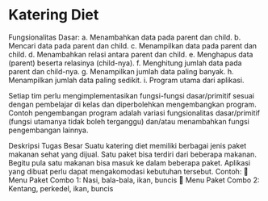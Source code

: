 # Katering Diet

Fungsionalitas Dasar:
a. Menambahkan data pada parent dan child.
b. Mencari data pada parent dan child.
c. Menampilkan data pada parent dan child.
d. Menambahkan relasi antara parent dan child.
e. Menghapus data (parent) beserta relasinya (child-nya).
f. Menghitung jumlah data pada parent dan child-nya.
g. Menampilkan jumlah data paling banyak.
h. Menampilkan jumlah data paling sedikit.
i. Program utama dari aplikasi.

Setiap tim perlu mengimplementasikan fungsi-fungsi dasar/primitif sesuai dengan pembelajar di kelas dan diperbolehkan mengembangkan program. Contoh pengembangan program adalah variasi fungsionalitas dasar/primitif (fungsi utamanya tidak boleh terganggu) dan/atau menambahkan fungsi pengembangan lainnya.

Deskripsi Tugas Besar
Suatu katering diet memiliki berbagai jenis paket makanan sehat yang dijual. Satu paket bisa terdiri dari beberapa makanan. Begitu pula satu makanan bisa masuk ke dalam beberapa paket. Aplikasi yang dibuat perlu dapat mengakomodasi kebutuhan tersebut.
Contoh:
 Menu Paket Combo 1: Nasi, bala-bala, ikan, buncis
 Menu Paket Combo 2: Kentang, perkedel, ikan, buncis
